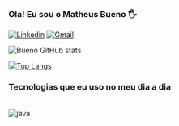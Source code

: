 
### Ola! Eu sou o Matheus Bueno 🖐️

[![Linkedin](https://img.shields.io/badge/LinkedIn-0077B5?style=for-the-badge&logo=linkedin&logoColor=white)](https://www.linkedin.com/in/matheus-b-9b9b751b0/)
[![Gmail](https://img.shields.io/badge/Gmail-D14836?style=for-the-badge&logo=gmail&logoColor=white)](https://matheusbuenogoes7@gmail.com)

![Bueno GitHub stats](https://github-readme-stats.vercel.app/api?username=caposss&show_icons=true&theme=tokyonight)

[![Top Langs](https://github-readme-stats.vercel.app/api/top-langs/?username=MatheusBue)](https://github.com/anuraghazra/github-readme-stats)

### Tecnologias que eu uso no meu dia a dia

<div style = "Display: inline_block"><br/>
    <img align="center" alt="java" src="https://img.shields.io/badge/Java-ED8B00?style=for-the-badge&logo=openjdk&logoColor=white" />
</div>
